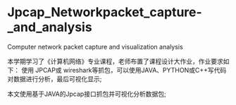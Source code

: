 # Jpcap_Networkpacket_capture-_and_analysis
Computer network packet capture and visualization analysis

本学期学习了《计算机网络》专业课程，老师布置了课程设计大作业，作业要求如下：
使用 JPCAP或 wireshark等抓包，可以使用JAVA、PYTHON或C++写代码对数据进行分析，最后可视化显示;

本文使用基于JAVA的Jpcap接口抓包并可视化分析数据包;
